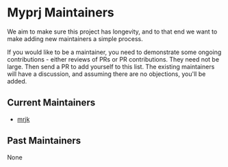 # Myprj Maintainers

We aim to make sure this project has longevity, and to that end we want to make
adding new maintainers a simple process.

If you would like to be a maintainer, you need to demonstrate some ongoing
contributions - either reviews of PRs or PR contributions. They need not be large.
Then send a PR to add yourself to this list. The existing maintainers will
have a discussion, and assuming there are no objections, you'll be added.

## Current Maintainers

- [mrjk](https://github.com/mrjk)

## Past Maintainers

None
